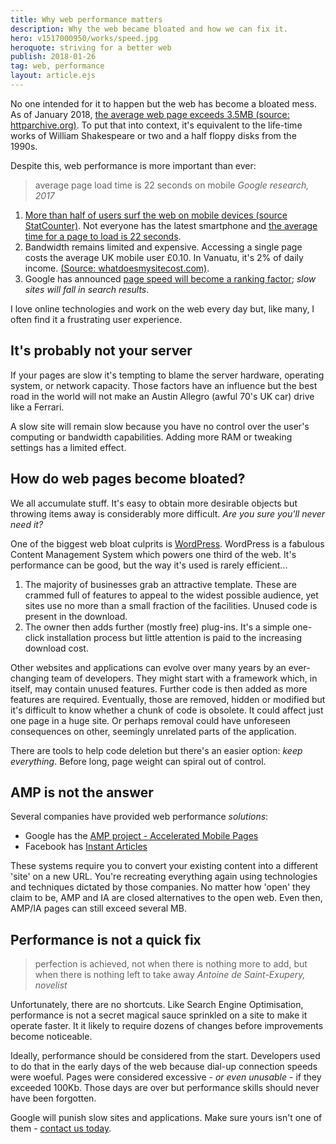 ```yaml
---
title: Why web performance matters
description: Why the web became bloated and how we can fix it.
hero: v1517000950/works/speed.jpg
heroquote: striving for a better web
publish: 2018-01-26
tag: web, performance
layout: article.ejs
---
```


No one intended for it to happen but the web has become a bloated mess. As of January 2018, [the average web page exceeds 3.5MB (source: httparchive.org)](http://httparchive.org/trends.php?s=All&minlabel=Jan+1+2018&maxlabel=Jan+15+2018). To put that into context, it's equivalent to the life-time works of William Shakespeare or two and a half floppy disks from the 1990s.

Despite this, web performance is more important than ever:

> average page load time is 22 seconds on mobile
<cite>Google research, 2017</cite>

1. [More than half of users surf the web on mobile devices (source StatCounter)](http://gs.statcounter.com/platform-market-share/desktop-mobile-tablet). Not everyone has the latest smartphone and [the average time for a page to load is 22 seconds](https://www.thinkwithgoogle.com/marketing-resources/data-measurement/mobile-page-speed-new-industry-benchmarks/).
1. Bandwidth remains limited and expensive. Accessing a single page costs the average UK mobile user £0.10. In Vanuatu, it's 2% of daily income. [(Source: whatdoesmysitecost.com)](https://whatdoesmysitecost.com/).
1. Google has announced [page speed will become a ranking factor](http://www.thesempost.com/google-mobile-first-index-page-speed-ranking/); *slow sites will fall in search results*.

I love online technologies and work on the web every day but, like many, I often find it a frustrating user experience.


## It's probably not your server
If your pages are slow it's tempting to blame the server hardware, operating system, or network capacity. Those factors have an influence but the best road in the world will not make an Austin Allegro (awful 70's UK car) drive like a Ferrari.

A slow site will remain slow because you have no control over the user's computing or bandwidth capabilities. Adding more RAM or tweaking settings has a limited effect.


## How do web pages become bloated?
We all accumulate stuff. It's easy to obtain more desirable objects but throwing items away is considerably more difficult. *Are you sure you'll never need it?*

One of the biggest web bloat culprits is [WordPress](https://wordpress.com/). WordPress is a fabulous Content Management System which powers one third of the web. It's performance can be good, but the way it's used is rarely efficient...

1. The majority of businesses grab an attractive template. These are crammed full of features to appeal to the widest possible audience, yet sites use no more than a small fraction of the facilities. Unused code is present in the download.
1. The owner then adds further (mostly free) plug-ins. It's a simple one-click installation process but little attention is paid to the increasing download cost.

Other websites and applications can evolve over many years by an ever-changing team of developers. They might start with a framework which, in itself, may contain unused features. Further code is then added as more features are required. Eventually, those are removed, hidden or modified but it's difficult to know whether a chunk of code is obsolete. It could affect just one page in a huge site. Or perhaps removal could have unforeseen consequences on other, seemingly unrelated parts of the application.

There are tools to help code deletion but there's an easier option: *keep everything*. Before long, page weight can spiral out of control.


## AMP is not the answer
Several companies have provided web performance *solutions*:

* Google has the [AMP project - Accelerated Mobile Pages](https://www.ampproject.org/)
* Facebook has [Instant Articles](https://instantarticles.fb.com/)

These systems require you to convert your existing content into a different 'site' on a new URL. You're recreating everything again using technologies and techniques dictated by those companies. No matter how 'open' they claim to be, AMP and IA are closed alternatives to the open web. Even then, AMP/IA pages can still exceed several MB.


## Performance is not a quick fix
> perfection is achieved, not when there is nothing more to add, but when there is nothing left to take away
<cite>Antoine de Saint-Exupery, novelist</cite>

Unfortunately, there are no shortcuts. Like Search Engine Optimisation, performance is not a secret magical sauce sprinkled on a site to make it operate faster. It it likely to require dozens of changes before improvements become noticeable.

Ideally, performance should be considered from the start. Developers used to do that in the early days of the web because dial-up connection speeds were woeful. Pages were considered excessive - *or even unusable* - if they exceeded 100Kb. Those days are over but performance skills should never have been forgotten.

Google will punish slow sites and applications. Make sure yours isn't one of them - [contact us today]([root]contact/).

